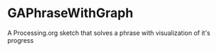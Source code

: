 # GAPhraseWithGraph
A Processing.org sketch that solves a phrase with visualization of it's progress
